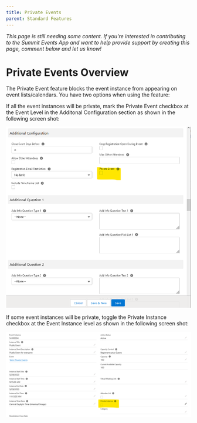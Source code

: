 ```yaml
---
title: Private Events
parent: Standard Features
---
```


*This page is still needing some content. If you're interested in contributing to the Summit Events App and want to help provide support by creating this page, comment below and let us know!*

# Private Events Overview

The Private Event feature blocks the event instance from appearing on event lists/calendars. You have two options when using the feature:

If all the event instances will be private, mark the Private Event checkbox at the Event Level in the Additonal Configuration section as shown in the following screen shot:

![Private Event Event Level Checkbox](images/Private_Events_Additional_Configurations_Page.png)

If some event instances will be private, toggle the Private Instance checkbox at the Event Instance level as shown in the following screen shot:

![Private Event Instance Level Checkbox](images/Private_Events_Event_Instance_Level.png)


  








